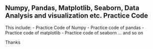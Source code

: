 ## Numpy, Pandas, Matplotlib, Seaborn, Data Analysis and visualization etc. Practice Code

This include:
    - Practice Code of Numpy
    - Practice code of pandas
    - Practice code of matplotlib
    - Practice code of seaborn
    ... and so on

Thanks